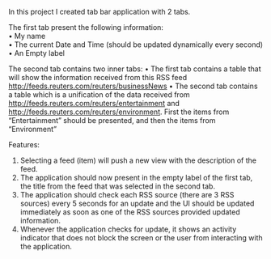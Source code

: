 In	this	project	I created	tab	bar	application	with	2	tabs.	

The	first	tab	present	the	following	information:	
• My	name	
• The	current	Date	and	Time	(should	be updated	dynamically	every	second)	
• An	Empty	label	

The	second	tab	contains	two	inner tabs:	
• The	first	tab	contains	a	table	that	will	show	the	information	received	from	this	RSS	feed	http://feeds.reuters.com/reuters/businessNews
• The	second	tab	contains	a	table	which	is	a	unification	of	the	data	received	from	http://feeds.reuters.com/reuters/entertainment	and	http://feeds.reuters.com/reuters/environment.	First	the	items	from	“Entertainment”	should	be	presented,	and	then	the	items	from	“Environment”		


Features:	
1. Selecting	a	feed	(item)	will	push	a	new	view	with	the	description	of	the	feed.	
2. The	application	should	now	present	in	the	empty	label	of	the	first	tab,	the	title	from	the	feed	that	was	selected	in	the	second	tab.	
4. The	application	should	check	each	RSS	source	(there	are	3	RSS	sources)	every	5	seconds	for	an	update	and	the	UI	should	be	updated	immediately	as	soon	as	one	of	the	RSS	sources	provided	updated	information.		
5. Whenever	the	application	checks	for	update,	it	shows	an	activity	indicator	that	does	not	block	the	screen	or	the	user	from	interacting	with	the	application.	
